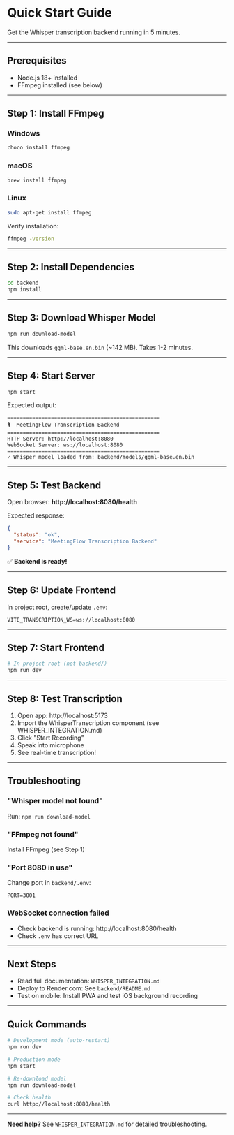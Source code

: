 # Quick Start Guide

Get the Whisper transcription backend running in 5 minutes.

---

## Prerequisites

- Node.js 18+ installed
- FFmpeg installed (see below)

---

## Step 1: Install FFmpeg

### Windows
```bash
choco install ffmpeg
```

### macOS
```bash
brew install ffmpeg
```

### Linux
```bash
sudo apt-get install ffmpeg
```

Verify installation:
```bash
ffmpeg -version
```

---

## Step 2: Install Dependencies

```bash
cd backend
npm install
```

---

## Step 3: Download Whisper Model

```bash
npm run download-model
```

This downloads `ggml-base.en.bin` (~142 MB). Takes 1-2 minutes.

---

## Step 4: Start Server

```bash
npm start
```

Expected output:
```
=================================================
🎙️  MeetingFlow Transcription Backend
=================================================
HTTP Server: http://localhost:8080
WebSocket Server: ws://localhost:8080
=================================================
✓ Whisper model loaded from: backend/models/ggml-base.en.bin
```

---

## Step 5: Test Backend

Open browser: **http://localhost:8080/health**

Expected response:
```json
{
  "status": "ok",
  "service": "MeetingFlow Transcription Backend"
}
```

✅ **Backend is ready!**

---

## Step 6: Update Frontend

In project root, create/update `.env`:

```env
VITE_TRANSCRIPTION_WS=ws://localhost:8080
```

---

## Step 7: Start Frontend

```bash
# In project root (not backend/)
npm run dev
```

---

## Step 8: Test Transcription

1. Open app: http://localhost:5173
2. Import the WhisperTranscription component (see WHISPER_INTEGRATION.md)
3. Click "Start Recording"
4. Speak into microphone
5. See real-time transcription!

---

## Troubleshooting

### "Whisper model not found"
Run: `npm run download-model`

### "FFmpeg not found"
Install FFmpeg (see Step 1)

### "Port 8080 in use"
Change port in `backend/.env`:
```env
PORT=3001
```

### WebSocket connection failed
- Check backend is running: http://localhost:8080/health
- Check `.env` has correct URL

---

## Next Steps

- Read full documentation: `WHISPER_INTEGRATION.md`
- Deploy to Render.com: See `backend/README.md`
- Test on mobile: Install PWA and test iOS background recording

---

## Quick Commands

```bash
# Development mode (auto-restart)
npm run dev

# Production mode
npm start

# Re-download model
npm run download-model

# Check health
curl http://localhost:8080/health
```

---

**Need help?** See `WHISPER_INTEGRATION.md` for detailed troubleshooting.
